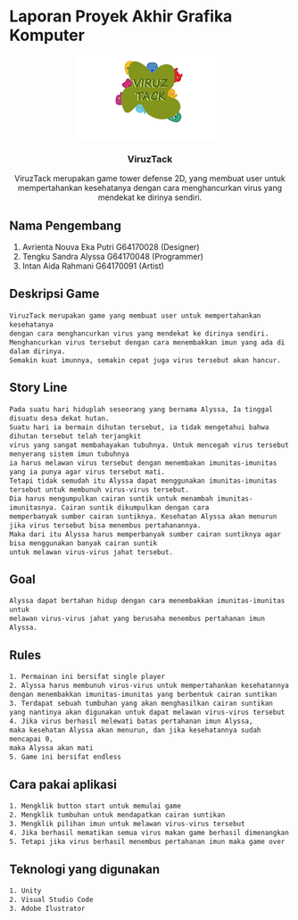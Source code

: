 # Laporan Proyek Akhir Grafika Komputer

<p align="center">
  <a href="">
    <img src="https://github.com/intanaidarhmn/ViruzTack/blob/master/Artboard%201.png" alt="ViruzTack" width=260 height=150>
  </a>

  <h3 align="center">ViruzTack</h3>

  <p align="center">
    ViruzTack merupakan game tower defense 2D, yang membuat user untuk </br>
    mempertahankan kesehatanya dengan cara menghancurkan virus yang mendekat ke dirinya sendiri.
  </p>
</p>

## Nama Pengembang

1. Avrienta Nouva Eka Putri		G64170028       (Designer)
2. Tengku Sandra Alyssa		    G64170048       (Programmer)
3. Intan Aida Rahmani   			G64170091       (Artist)

## Deskripsi Game

```text
ViruzTack merupakan game yang membuat user untuk mempertahankan kesehatanya
dengan cara menghancurkan virus yang mendekat ke dirinya sendiri. 
Menghancurkan virus tersebut dengan cara menembakkan imun yang ada di dalam dirinya. 
Semakin kuat imunnya, semakin cepat juga virus tersebut akan hancur.
```

## Story Line

```text
Pada suatu hari hiduplah seseorang yang bernama Alyssa, Ia tinggal disuatu desa dekat hutan. 
Suatu hari ia bermain dihutan tersebut, ia tidak mengetahui bahwa dihutan tersebut telah terjangkit
virus yang sangat membahayakan tubuhnya. Untuk mencegah virus tersebut menyerang sistem imun tubuhnya
ia harus melawan virus tersebut dengan menembakan imunitas-imunitas yang ia punya agar virus tersebut mati.
Tetapi tidak semudah itu Alyssa dapat menggunakan imunitas-imunitas tersebut untuk membunuh virus-virus tersebut.
Dia harus mengumpulkan cairan suntik untuk menambah imunitas-imunitasnya. Cairan suntik dikumpulkan dengan cara 
memperbanyak sumber cairan suntiknya. Kesehatan Alyssa akan menurun jika virus tersebut bisa menembus pertahanannya.
Maka dari itu Alyssa harus memperbanyak sumber cairan suntiknya agar bisa menggunakan banyak cairan suntik
untuk melawan virus-virus jahat tersebut.
```

## Goal

```text
Alyssa dapat bertahan hidup dengan cara menembakkan imunitas-imunitas untuk 
melawan virus-virus jahat yang berusaha menembus pertahanan imun Alyssa.
```

## Rules

```text
1. Permainan ini bersifat single player
2. Alyssa harus membunuh virus-virus untuk mempertahankan kesehatannya 
dengan menembakkan imunitas-imunitas yang berbentuk cairan suntikan
3. Terdapat sebuah tumbuhan yang akan menghasilkan cairan suntikan 
yang nantinya akan digunakan untuk dapat melawan virus-virus tersebut
4. Jika virus berhasil melewati batas pertahanan imun Alyssa,
maka kesehatan Alyssa akan menurun, dan jika kesehatannya sudah mencapai 0,
maka Alyssa akan mati
5. Game ini bersifat endless

```

## Cara pakai aplikasi

```text
1. Mengklik button start untuk memulai game
2. Mengklik tumbuhan untuk mendapatkan cairan suntikan
3. Mengklik pilihan imun untuk melawan virus-virus tersebut
4. Jika berhasil mematikan semua virus makan game berhasil dimenangkan
5. Tetapi jika virus berhasil menembus pertahanan imun maka game over

```

## Teknologi yang digunakan

```text
1. Unity
2. Visual Studio Code
3. Adobe Ilustrator

```
